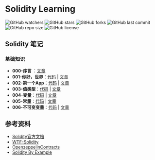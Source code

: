 # Solidity Learning

![GitHub watchers](https://img.shields.io/github/watchers/XdpCs/solidity-learning?style=social)
![GitHub stars](https://img.shields.io/github/stars/XdpCs/solidity-learning?style=social)
![GitHub forks](https://img.shields.io/github/forks/XdpCs/solidity-learning?style=social)
![GitHub last commit](https://img.shields.io/github/last-commit/XdpCs/solidity-learning?style=flat-square)
![GitHub repo size](https://img.shields.io/github/repo-size/XdpCs/solidity-learning?style=flat-square)
![GitHub license](https://img.shields.io/github/license/XdpCs/solidity-learning?style=flat-square)

## Solidity 笔记

### 基础知识

* **000-序言** ：[文章](./Solidity/000.Preface/README.md)
* **001-你好，世界**：[代码](./Solidity/001.HelloWorld/HelloWorld.sol) | [文章](./Solidity/001.HelloWorld/README.md)
* **002-第一个App**：[代码](./Solidity/002.FirstApp/Counter.sol) | [文章](./Solidity/002.FirstApp/README.md)
* **003-值类型**：[代码](./Solidity/003.ValueType/ValueType.sol) | [文章](./Solidity/003.ValueType/README.md)
* **004-变量**：[代码](./Solidity/004.Variables/Variables.sol) | [文章](./Solidity/004.Variables/README.md)
* **005-常量**：[代码](./Solidity/005.Constants/Constants.sol) | [文章](./Solidity/005.Constants/README.md)
* **006-不可变变量**：[代码](./Solidity/006.Immutable/Immutable.sol) | [文章](./Solidity/006.Immutable/README.md)

## 参考资料

* [Solidity官方文档](https://docs.soliditylang.org/zh/v0.8.20/)
* [WTF-Solidity](https://github.com/AmazingAng/WTF-Solidity)
* [OpenzeppelinContracts](https://github.com/OpenZeppelin/openzeppelin-contracts)
* [Solidity By Example](https://solidity-by-example.org/)
